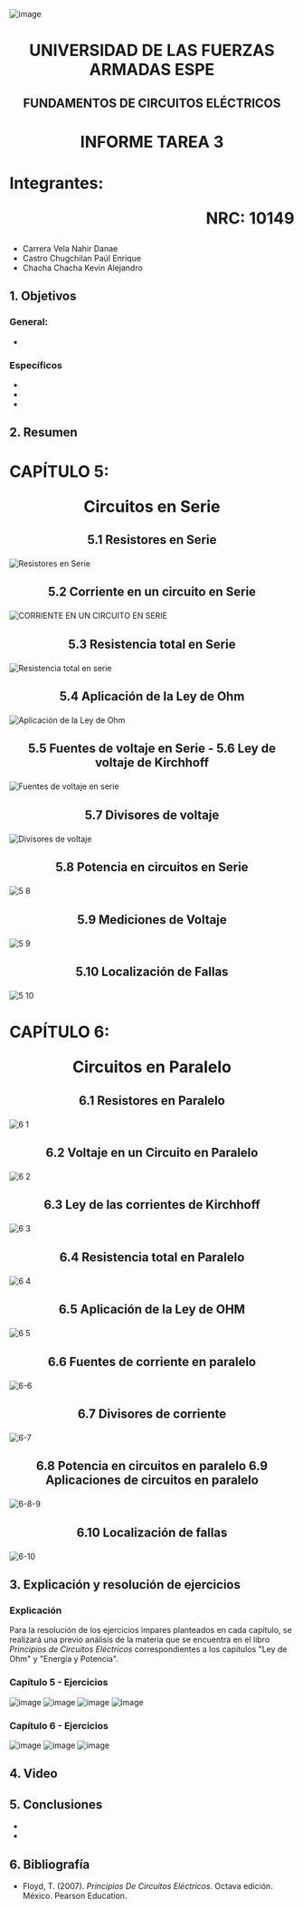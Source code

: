 ![image](https://user-images.githubusercontent.com/93786746/140656495-1e9017c5-1622-4145-a547-0ebbe5014f3d.png)
# <p align=center> UNIVERSIDAD DE LAS FUERZAS ARMADAS ESPE 
## <p align=center> FUNDAMENTOS DE CIRCUITOS ELÉCTRICOS
# <p align=center>  INFORME TAREA 3
# Integrantes: <p align=right> NRC: 10149
* Carrera Vela Nahir Danae
* Castro Chugchilan Paúl Enrique
* Chacha Chacha Kevin Alejandro
## 1. Objetivos
  ### General: 
  * 
  ### Específicos
  *  
  * 
  * 
## 2. Resumen
  # CAPÍTULO 5: <p align=center> Circuitos en Serie
## <p align=center> 5.1 Resistores en Serie
![Resistores en Serie ](https://user-images.githubusercontent.com/93829976/143500570-d4c19076-b5fc-41fd-8196-efbb75ea8b30.jpeg)
## <p align=center> 5.2 Corriente en un circuito en Serie
![CORRIENTE EN UN CIRCUITO EN SERIE](https://user-images.githubusercontent.com/93829976/143500581-bc399bbb-4693-43c2-826a-d7dd0a50106e.jpeg)
## <p align=center> 5.3 Resistencia total en Serie
![Resistencia total en serie](https://user-images.githubusercontent.com/93829976/143500587-0b55eee7-628a-42a7-adb4-023b660331d5.jpeg)
## <p align=center> 5.4 Aplicación de la Ley de Ohm
![Aplicación de la Ley de Ohm](https://user-images.githubusercontent.com/93829976/143500617-ddfb2318-35f8-4249-9a4c-ec9bbaf439ba.jpeg)
## <p align=center> 5.5 Fuentes de voltaje en Serie - 5.6 Ley de voltaje de Kirchhoff
![Fuentes de voltaje en serie](https://user-images.githubusercontent.com/93829976/143500668-02382a73-f94d-4699-bcd8-a4c589746567.jpeg)  
## <p align=center> 5.7 Divisores de voltaje
![Divisores de voltaje](https://user-images.githubusercontent.com/93829976/143500676-ebc6da39-f513-46f5-89d4-fe013ea130f9.jpeg)
## <p align=center> 5.8 Potencia en circuitos en Serie
  ![5 8](https://user-images.githubusercontent.com/93829962/143328053-a727a789-7dfc-4f22-ace0-da56fd14bc30.jpeg)
## <p align=center> 5.9 Mediciones de Voltaje
  ![5 9](https://user-images.githubusercontent.com/93829962/143328060-499313ee-62ec-41ee-a148-932d2a6503b9.jpeg)
## <p align=center> 5.10 Localización de Fallas
  ![5 10](https://user-images.githubusercontent.com/93829962/143328066-c36b7f1c-7f43-4ee6-bef6-43a684b739f7.jpeg)

  # CAPÍTULO 6: <p align=center> Circuitos en Paralelo
## <p align=center> 6.1 Resistores en Paralelo
  ![6 1](https://user-images.githubusercontent.com/93829962/143328113-a111a22b-f2fc-4aaa-8ae3-c0ed32bfcd34.jpeg)
## <p align=center> 6.2 Voltaje en un Circuito en Paralelo
  ![6 2](https://user-images.githubusercontent.com/93829962/143328119-22d66045-24fe-490c-a049-a42c7c0295e5.jpeg)
## <p align=center> 6.3 Ley de las corrientes de Kirchhoff
  ![6 3](https://user-images.githubusercontent.com/93829962/143328125-5d9ccf6e-4041-4d7f-af45-98951779a71a.jpeg)
## <p align=center> 6.4 Resistencia total en Paralelo
  ![6 4](https://user-images.githubusercontent.com/93829962/143328135-669a51fe-ff75-4bb3-bad4-8cf1dd0f2675.jpeg)
## <p align=center> 6.5 Aplicación de la Ley de OHM
![6 5](https://user-images.githubusercontent.com/93786746/143370372-63ebbe1a-45a6-4d66-8bf1-2dd2f75e7c1a.png)
## <p align=center> 6.6 Fuentes de corriente en paralelo
![6-6](https://user-images.githubusercontent.com/93786746/143367491-bb9eb8c4-e6a6-4469-89e9-484b156bb448.png)
## <p align=center> 6.7 Divisores de corriente
![6-7](https://user-images.githubusercontent.com/93786746/143367511-6565864a-a9bb-49bb-8cc9-fdc4c687b5b7.png)
## <p align=center> 6.8 Potencia en circuitos en paralelo 6.9 Aplicaciones de circuitos en paralelo
![6-8-9](https://user-images.githubusercontent.com/93786746/143367560-4a461de3-bfc2-4e2f-9f2b-5dd3a1026966.png)
## <p align=center> 6.10 Localización de fallas
![6-10](https://user-images.githubusercontent.com/93786746/143382196-b82f956e-10c5-4569-8763-b8c78aa33225.png)

## 3. Explicación y resolución de ejercicios
  ### Explicación
   Para la resolución de los ejercicios impares planteados en cada capítulo, se realizará una previo análisis de la materia que se encuentra en el libro _Principios de Circuitos Eléctricos_ correspondientes a los capítulos "Ley de Ohm" y "Energía y Potencia".
  ### Capítulo 5 - Ejercicios
![image](https://user-images.githubusercontent.com/93829962/143502816-ae64ac66-da02-4607-882f-79b7584d8142.png)
![image](https://user-images.githubusercontent.com/93829962/143502823-fb6dc551-1885-4ed7-b68c-30b03c1d8ebb.png)
![image](https://user-images.githubusercontent.com/93829962/143502834-95708bb5-2033-4580-a9ef-60660da73e2f.png)
![image](https://user-images.githubusercontent.com/93829962/143502855-c93cd41a-77a5-4d46-baa3-522e1c489a64.png)


  ### Capítulo 6 - Ejercicios

![image](https://user-images.githubusercontent.com/93829962/143502879-38826669-2d17-43cd-8d13-a29eebc035f0.png)
![image](https://user-images.githubusercontent.com/93829962/143502906-6a5e8ab1-3e60-42c3-a117-58d9955547ae.png)
![image](https://user-images.githubusercontent.com/93829962/143502946-4ec89a38-82cb-404c-baf2-521ef5ab49bb.png)

## 4. Video

## 5. Conclusiones
  * 
  * 
## 6. Bibliografía
  * Floyd, T. (2007). _Principios De Circuitos Eléctricos_. Octava edición. México. Pearson Education.

